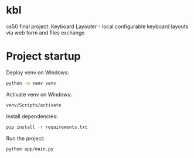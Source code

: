 # kbl
cs50 final project: Keyboard Layouter - local configurable keyboard layouts via web form and files exchange

# Project startup

Deploy venv on Windows:
```bash
python -m venv venv
```

Activate venv on Windows:
```bash
venv/Scripts/activate
```

Install dependencies:
```bash
pip install -r requirements.txt
```

Run the project:
```bash
python app/main.py
```
